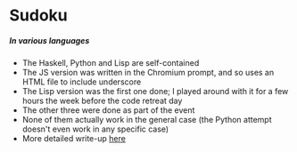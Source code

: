 # Sudoku
##### In various languages

- The Haskell, Python and Lisp are self-contained
- The JS version was written in the Chromium prompt, and so uses an HTML file to include underscore
- The Lisp version was the first one done; I played around with it for a few hours the week before the code retreat day
- The other three were done as part of the event
- None of them actually work in the general case (the Python attempt doesn't even work in any specific case)
- More detailed write-up [here](http://blog.inaimathi.ca/article?name=sudoku.html)
